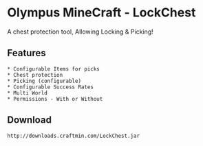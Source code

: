 Olympus MineCraft - LockChest
===========

A chest protection tool, Allowing Locking & Picking!

Features
-----------
	* Configurable Items for picks
	* Chest protection
	* Picking (configurable)
	* Configurable Success Rates
	* Multi World
	* Permissions - With or Without

Download
-----------
	http://downloads.craftmin.com/LockChest.jar